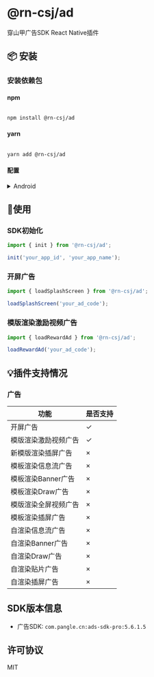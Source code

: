 # @rn-csj/ad

穿山甲广告SDK React Native插件

## 📦 安装

### 安装依赖包

#### npm

```sh

npm install @rn-csj/ad

```
#### yarn

```shell

yarn add @rn-csj/ad

```

#### 配置
<details>
<summary>Android</summary>
`android/build.gradle`中添加如下内容：

```gradle

allprojects {
  repositories {
      // ...
      maven {url "https://artifact.bytedance.com/repository/pangle"}
      // ...
  }
}

```
`android/app/src/main/AndroidManifest.xml`中添加如下内容：

```xml
  <!--必要权限-->
  <uses-permission android:name="android.permission.INTERNET"/>

  <!--必要权限，解决安全风险漏洞，发送和注册广播事件需要调用带有传递权限的接口-->
  <permission android:name="${applicationId}.openadsdk.permission.TT_PANGOLIN"
              android:protectionLevel="signature"/>

  <uses-permission android:name="${applicationId}.openadsdk.permission.TT_PANGOLIN"/>

  <!--可选权限-->
  <uses-permission android:name="android.permission.READ_PHONE_STATE"/>
  <uses-permission android:name="android.permission.ACCESS_NETWORK_STATE"/>
  <uses-permission android:name="android.permission.WRITE_EXTERNAL_STORAGE"/>
  <uses-permission android:name="android.permission.ACCESS_WIFI_STATE"/>
  <uses-permission android:name="android.permission.ACCESS_COARSE_LOCATION"/>
  <uses-permission android:name="android.permission.REQUEST_INSTALL_PACKAGES"/>
  <uses-permission android:name="android.permission.GET_TASKS"/>

  <!--可选，穿山甲提供“获取地理位置权限”和“不给予地理位置权限，开发者传入地理位置参数”两种方式上报用户位置，两种方式均可不选，添加位置权限或参数将帮助投放定位广告-->
  <!--请注意：无论通过何种方式提供给穿山甲用户地理位置，均需向用户声明地理位置权限将应用于穿山甲广告投放，穿山甲不强制获取地理位置信息-->
  <uses-permission android:name="android.permission.ACCESS_FINE_LOCATION"/>

  <!--建议添加“query_all_package”权限，穿山甲将通过此权限在Android R系统上判定广告对应的应用是否在用户的app上安装，避免投放错误的广告，以此提高用户的广告体验。若添加此权限，需要在您的用户隐私文档中声明！ -->
  <uses-permission android:name="android.permission.QUERY_ALL_PACKAGES"/>

  <!-- application为示例节点，请将里面的provider添加至自己的application中 -->
  <application>
    <provider
      android:name="com.bytedance.sdk.openadsdk.TTFileProvider"
      android:authorities="${applicationId}.TTFileProvider"
      android:exported="false"
      android:grantUriPermissions="true">
      <meta-data
        android:name="android.support.FILE_PROVIDER_PATHS"
        android:resource="@xml/file_paths"/>
    </provider>

    <provider android:name="com.bytedance.sdk.openadsdk.multipro.TTMultiProvider"
              android:authorities="${applicationId}.TTMultiProvider" android:exported="false"/>
  </application>
```
</details>

## 🔨使用

### SDK初始化

```ts
import { init } from '@rn-csj/ad';

init('your_app_id', 'your_app_name');

```

### 开屏广告

```ts
import { loadSplashScreen } from '@rn-csj/ad';

loadSplashScreen('your_ad_code');

```

### 模版渲染激励视频广告

```ts
import { loadRewardAd } from '@rn-csj/ad';

loadRewardAd('your_ad_code');

```


## 💡插件支持情况

### 广告

| 功能           | 是否支持 |
|--------------|------|
| 开屏广告         | ✓    |
| 模版渲染激励视频广告   | ✓    |
| 新模版渲染插屏广告    | ×    |
| 模板渲染信息流广告    | ×    |
| 模板渲染Banner广告 | ×    |
| 模板渲染Draw广告   | ×    |
| 模版渲染全屏视频广告   | ×    |
| 模板渲染插屏广告     | ×    |
| 自渲染信息流广告     | ×    |
| 自渲染Banner广告  | ×    |
| 自渲染Draw广告    | ×    |
| 自渲染贴片广告      | ×    |
| 自渲染插屏广告      | ×    |


## SDK版本信息

* 广告SDK: `com.pangle.cn:ads-sdk-pro:5.6.1.5`

## 许可协议

MIT

